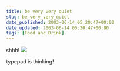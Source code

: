 ```yaml
---
title: be very very quiet
slug: be_very_very_quiet
date_published: 2003-06-14 05:20:47+00:00
date_updated: 2003-06-14 05:20:47+00:00
tags: [Food and Drink]
---
```

shhh! ![](http://www.typepad.com/app-static/images/waiting.gif)

typepad is thinking!
